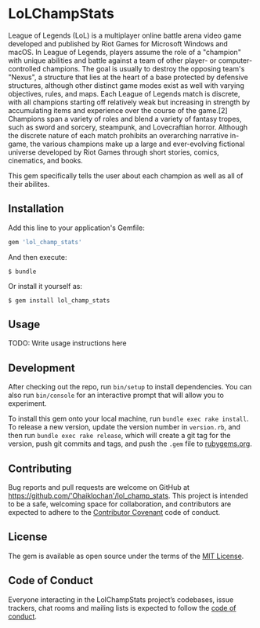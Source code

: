 # LoLChampStats

League of Legends (LoL) is a multiplayer online battle arena video game developed and published by Riot Games for Microsoft Windows and macOS. In League of Legends, players assume the role of a "champion" with unique abilities and battle against a team of other player- or computer-controlled champions. The goal is usually to destroy the opposing team's "Nexus", a structure that lies at the heart of a base protected by defensive structures, although other distinct game modes exist as well with varying objectives, rules, and maps. Each League of Legends match is discrete, with all champions starting off relatively weak but increasing in strength by accumulating items and experience over the course of the game.[2] Champions span a variety of roles and blend a variety of fantasy tropes, such as sword and sorcery, steampunk, and Lovecraftian horror. Although the discrete nature of each match prohibits an overarching narrative in-game, the various champions make up a large and ever-evolving fictional universe developed by Riot Games through short stories, comics, cinematics, and books.

This gem specifically tells the user about each champion as well as all of their abilites.

## Installation

Add this line to your application's Gemfile:

```ruby
gem 'lol_champ_stats'
```

And then execute:

    $ bundle

Or install it yourself as:

    $ gem install lol_champ_stats

## Usage

TODO: Write usage instructions here

## Development

After checking out the repo, run `bin/setup` to install dependencies. You can also run `bin/console` for an interactive prompt that will allow you to experiment.

To install this gem onto your local machine, run `bundle exec rake install`. To release a new version, update the version number in `version.rb`, and then run `bundle exec rake release`, which will create a git tag for the version, push git commits and tags, and push the `.gem` file to [rubygems.org](https://rubygems.org).

## Contributing

Bug reports and pull requests are welcome on GitHub at https://github.com/'Ohaiklochan'/lol_champ_stats. This project is intended to be a safe, welcoming space for collaboration, and contributors are expected to adhere to the [Contributor Covenant](http://contributor-covenant.org) code of conduct.

## License

The gem is available as open source under the terms of the [MIT License](https://opensource.org/licenses/MIT).

## Code of Conduct

Everyone interacting in the LolChampStats project’s codebases, issue trackers, chat rooms and mailing lists is expected to follow the [code of conduct](https://github.com/'Ohaiklochan'/lol_champ_stats/blob/master/CODE_OF_CONDUCT.md).
